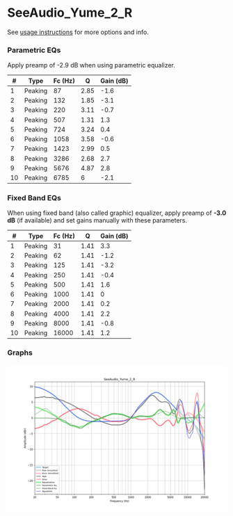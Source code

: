 # SeeAudio_Yume_2_R
See [usage instructions](https://github.com/jaakkopasanen/AutoEq#usage) for more options and info.

### Parametric EQs
Apply preamp of -2.9 dB when using parametric equalizer.

|   # | Type    |   Fc (Hz) |    Q |   Gain (dB) |
|-----|---------|-----------|------|-------------|
|   1 | Peaking |        87 | 2.85 |        -1.6 |
|   2 | Peaking |       132 | 1.85 |        -3.1 |
|   3 | Peaking |       220 | 3.11 |        -0.7 |
|   4 | Peaking |       507 | 1.31 |         1.3 |
|   5 | Peaking |       724 | 3.24 |         0.4 |
|   6 | Peaking |      1058 | 3.58 |        -0.6 |
|   7 | Peaking |      1423 | 2.99 |         0.5 |
|   8 | Peaking |      3286 | 2.68 |         2.7 |
|   9 | Peaking |      5676 | 4.87 |         2.8 |
|  10 | Peaking |      6785 | 6    |        -2.1 |

### Fixed Band EQs
When using fixed band (also called graphic) equalizer, apply preamp of **-3.0 dB** (if available) and set gains manually with these parameters.

|   # | Type    |   Fc (Hz) |    Q |   Gain (dB) |
|-----|---------|-----------|------|-------------|
|   1 | Peaking |        31 | 1.41 |         3.3 |
|   2 | Peaking |        62 | 1.41 |        -1.2 |
|   3 | Peaking |       125 | 1.41 |        -3.2 |
|   4 | Peaking |       250 | 1.41 |        -0.4 |
|   5 | Peaking |       500 | 1.41 |         1.6 |
|   6 | Peaking |      1000 | 1.41 |         0   |
|   7 | Peaking |      2000 | 1.41 |         0.2 |
|   8 | Peaking |      4000 | 1.41 |         2.2 |
|   9 | Peaking |      8000 | 1.41 |        -0.8 |
|  10 | Peaking |     16000 | 1.41 |         1.2 |

### Graphs
![](./SeeAudio_Yume_2_R.png)
